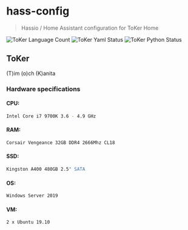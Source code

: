 # hass-config
> Hassio / Home Assistant configuration for ToKer Home

![ToKer Language Count](https://img.shields.io/static/v1?label=toker%20languages&message=3&color=ff558f&style=for-the-badge&logo=dev.to&logoWidth=25)
![ToKer Yaml Status](https://img.shields.io/static/v1?label=toker%20yaml&message=passing&color=ff558f&style=for-the-badge&logo=dev.to&logoWidth=25)
![ToKer Python Status](https://img.shields.io/static/v1?label=toker%20python&message=passing&color=ff558f&style=for-the-badge&logo=dev.to&logoWidth=25)

## ToKer

(T)im (o)ch (K)anita

### Hardware specifications

#### CPU:
```sh
Intel Core i7 9700K 3.6 - 4.9 GHz
```
#### RAM:
```sh
Corsair Vengeance 32GB DDR4 2666Mhz CL18
```
#### SSD: 
```sh
Kingston A400 480GB 2.5" SATA 
```
#### OS:
```sh
Windows Server 2019
```
#### VM: 
```sh
2 x Ubuntu 19.10
```
